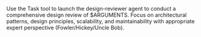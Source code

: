 Use the Task tool to launch the design-reviewer agent to conduct a comprehensive design review of $ARGUMENTS. Focus on architectural patterns, design principles, scalability, and maintainability with appropriate expert perspective (Fowler/Hickey/Uncle Bob).